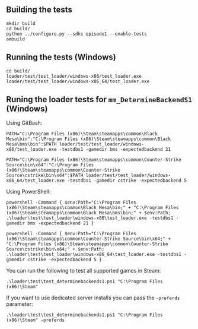 
Building the tests
------------------

```
mkdir build
cd build/
python ../configure.py --sdks episode1 --enable-tests
ambuild
```

Running the tests (Windows)
---------------------------

```
cd build/
loader/test/test_loader/windows-x86/test_loader.exe
loader/test/test_loader/windows-x86_64/test_loader.exe
```


Runing the loader tests for `mm_DetermineBackendS1` (Windows)
-------------------------------------------------------------

Using GitBash:
```
PATH="C:\Program Files (x86)\Steam\steamapps\common\Black Mesa\bin":"C:\Program Files (x86)\Steam\steamapps\common\Black Mesa\bms\bin":$PATH loader/test/test_loader/windows-x86/test_loader.exe -testdbs1 -gamedir bms -expectedbackend 21

PATH="C:\Program Files (x86)\Steam\steamapps\common\Counter-Strike Source\bin\x64":"C:\Program Files (x86)\Steam\steamapps\common\Counter-Strike Source\cstrike\bin\x64":$PATH loader/test/test_loader/windows-x86_64/test_loader.exe -testdbs1 -gamedir cstrike -expectedbackend 5
```

Using PowerShell:
```
powershell -Command { $env:Path="C:\Program Files (x86)\Steam\steamapps\common\Black Mesa\bin;" + "C:\Program Files (x86)\Steam\steamapps\common\Black Mesa\bms\bin;" + $env:Path; .\loader\test\test_loader\windows-x86\test_loader.exe -testdbs1 -gamedir bms -expectedbackend 21 }

powershell -Command { $env:Path="C:\Program Files (x86)\Steam\steamapps\common\Counter-Strike Source\bin\x64;" + "C:\Program Files (x86)\Steam\steamapps\common\Counter-Strike Source\cstrike\bin\x64;" + $env:Path; .\loader\test\test_loader\windows-x86_64\test_loader.exe -testdbs1 -gamedir cstrike -expectedbackend 5 }
```

You can run the following to test all supported games in Steam:
```
.\loader\test\test_determinebackends1.ps1 "C:\Program Files (x86)\Steam"
```

If you want to use dedicated server installs you can pass the `-preferds` parameter:
```
.\loader\test\test_determinebackends1.ps1 "C:\Program Files (x86)\Steam" -preferds
```
